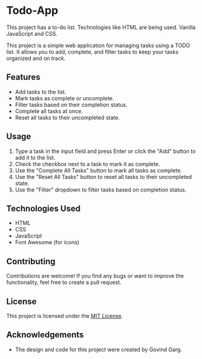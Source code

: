 # Todo-App

This project has a to-do list. Technologies like HTML are being used. Vanilla JavaScript and CSS.

This project is a simple web application for managing tasks using a TODO list. It allows you to add, complete, and filter tasks to keep your tasks organized and on track.



## Features

- Add tasks to the list.
- Mark tasks as complete or uncomplete.
- Filter tasks based on their completion status.
- Complete all tasks at once.
- Reset all tasks to their uncompleted state.



## Usage

1. Type a task in the input field and press Enter or click the "Add" button to add it to the list.
2. Check the checkbox next to a task to mark it as complete.
3. Use the "Complete All Tasks" button to mark all tasks as complete.
4. Use the "Reset All Tasks" button to reset all tasks to their uncompleted state.
5. Use the "Filter" dropdown to filter tasks based on completion status.

## Technologies Used

- HTML
- CSS
- JavaScript
- Font Awesome (for icons)

## Contributing

Contributions are welcome! If you find any bugs or want to improve the functionality, feel free to create a pull request.

## License

This project is licensed under the [MIT License](LICENSE).

## Acknowledgements

- The design and code for this project were created by Govind Garg.
